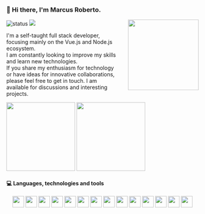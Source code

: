 ### 👋 Hi there, I'm **Marcus Roberto**.

<img align='right' src='https://media.tenor.com/C66qVGZsvCsAAAAd/dj-doggy-dog.gif' width='185' style='padding-left: 25px;'>

![status](https://img.shields.io/badge/status-up-brightgreen) ![](https://visitor-badge.lithub.cc/badge?page_id=github.com/marocama)

I'm a self-taught full stack developer, focusing mainly on the Vue.js and Node.js ecosystem. 
</br>
I am constantly looking to improve my skills and learn new technologies.
</br>
If you share my enthusiasm for technology or have ideas for innovative collaborations, please feel free to get in touch. I am available for discussions and interesting projects.

<div>
  <img loading="lazy" height="180em" src="https://github-stats-marcus-robertos-projects.vercel.app/api?username=marocama&show_icons=true&theme=dracula&include_all_commits=true&count_private=true" />
  <img loading="lazy" height="180em" src="https://github-stats-marcus-robertos-projects.vercel.app/api/top-langs/?username=marocama&hide_progress=true&langs_count=15&theme=dracula" />
</div>

#### 💻 Languages, technologies and tools

<div align="center" style="display: inline_block">
  <img src="https://cdn.jsdelivr.net/gh/devicons/devicon/icons/nuxtjs/nuxtjs-original.svg" loading="lazy" width="30" height="30" />
  <img src="https://cdn.jsdelivr.net/gh/devicons/devicon/icons/vuejs/vuejs-original.svg" loading="lazy" width="30" height="30" />
  <img src="https://cdn.jsdelivr.net/gh/devicons/devicon/icons/nodejs/nodejs-original.svg" loading="lazy" width="30" height="30" />
  <img src="https://cdn.jsdelivr.net/gh/devicons/devicon/icons/typescript/typescript-original.svg" loading="lazy" width="30" height="30" />
  <img src="https://cdn.jsdelivr.net/gh/devicons/devicon/icons/firebase/firebase-plain.svg" loading="lazy" width="30" height="30" />
  <img src="https://cdn.jsdelivr.net/gh/devicons/devicon/icons/php/php-original.svg" loading="lazy" width="30" height="30" />
  <img src="https://cdn.jsdelivr.net/gh/devicons/devicon/icons/laravel/laravel-plain.svg" loading="lazy" width="30" height="30" />
  <img src="https://cdn.jsdelivr.net/gh/devicons/devicon/icons/flutter/flutter-original.svg" loading="lazy" width="30" height="30" />
  <img src="https://cdn.jsdelivr.net/gh/devicons/devicon/icons/docker/docker-original.svg" loading="lazy" width="30" height="30" />
  <img src="https://cdn.jsdelivr.net/gh/devicons/devicon/icons/mongodb/mongodb-original.svg" loading="lazy" width="30" height="30" />
  <img src="https://cdn.jsdelivr.net/gh/devicons/devicon/icons/nginx/nginx-original.svg" loading="lazy" width="30" height="30" />
  <img src="https://cdn.jsdelivr.net/gh/devicons/devicon/icons/mysql/mysql-original.svg" loading="lazy" width="30" height="30" />
  <img src="https://cdn.jsdelivr.net/gh/devicons/devicon/icons/nestjs/nestjs-plain.svg" loading="lazy" width="30" height="30" />
  <img src="https://cdn.jsdelivr.net/gh/devicons/devicon/icons/terraform/terraform-original.svg" loading="lazy" width="30" height="30" />      
</div>
